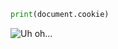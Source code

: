 ```.py "onmousemove='alert("XSS")'\\
print(document.cookie)
```

![Uh oh...]("onerror="javascript:alert('XSS'))
